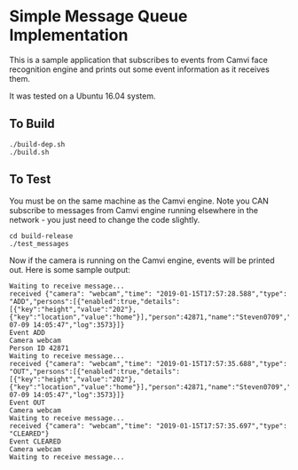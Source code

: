 # Simple Message Queue Implementation

This is a sample application that subscribes to events from Camvi 
face recognition engine and prints out some event information as it 
receives them.

It was tested on a Ubuntu 16.04 system.

## To Build

```
./build-dep.sh
./build.sh
```

## To Test

You must be on the same machine as the Camvi engine. Note you CAN subscribe to
messages from Camvi engine running elsewhere in the network - you just need
to change the code slightly.
```
cd build-release
./test_messages
```

Now if the camera is running on the Camvi engine, events will be printed out. Here is some
sample output:

```
Waiting to receive message...
received {"camera": "webcam","time": "2019-01-15T17:57:28.588","type": "ADD","persons":[{"enabled":true,"details":[{"key":"height","value":"202"},{"key":"location","value":"home"}],"person":42871,"name":"Steven0709","creation":"2018-07-09 14:05:47","log":3573}]}
Event ADD
Camera webcam
Person ID 42871
Waiting to receive message...
received {"camera": "webcam","time": "2019-01-15T17:57:35.688","type": "OUT","persons":[{"enabled":true,"details":[{"key":"height","value":"202"},{"key":"location","value":"home"}],"person":42871,"name":"Steven0709","creation":"2018-07-09 14:05:47","log":3573}]}
Event OUT
Camera webcam
Waiting to receive message...
received {"camera": "webcam","time": "2019-01-15T17:57:35.697","type": "CLEARED"}
Event CLEARED
Camera webcam
Waiting to receive message...
```